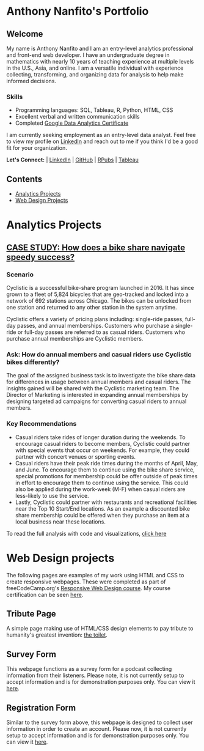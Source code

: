 # Anthony Nanfito's Portfolio
## Welcome
My name is Anthony Nanfito and I am an entry-level analytics professional and front-end web developer. I have an undergraduate degree in mathematics with nearly 10 years of teaching experience at multiple levels in the U.S., Asia, and online. I am a versatile individual with experience collecting, transforming, and organizing data for analysis to help make informed decisions.

### Skills
- Programming languages: SQL, Tableau, R, Python, HTML, CSS
- Excellent verbal and written communication skills
- Completed [Google Data Analytics Certificate](https://www.credly.com/badges/dafff9fa-de9f-497f-bd7f-d98c46a24e73/public_url)

I am currently seeking employment as an entry-level data analyst. Feel free to view my profile on [LinkedIn](https://www.linkedin.com/in/anthonynanfito/) and reach out to me if you think I'd be a good fit for your organization.

**Let's Connect:** | [LinkedIn](https://www.linkedin.com/in/anthonynanfito/) | [GitHub](https://github.com/ananfito) | [RPubs](https://rpubs.com/anthonynanfito) | [Tableau](https://public.tableau.com/app/profile/anthony.nanfito)

## Contents
- [Analytics Projects](#analytics-projects)
- [Web Design Projects](#web-design-projects)

# Analytics Projects
## [CASE STUDY: How does a bike share navigate speedy success?](https://rpubs.com/anthonynanfito/case_study_cyclistic)
### Scenario
Cyclistic is a successful bike-share program launched in 2016. It has since grown to a fleet of 5,824 bicycles that are geo-tracked and locked into a network of 692 stations across Chicago. The bikes can be unlocked from one station and returned to any other station in the system anytime.

Cyclistic offers a variety of pricing plans including: single-ride passes, full-day passes, and annual memberships. Customers who purchase a single-ride or full-day passes are referred to as casual riders. Customers who purchase annual memberships are Cyclistic members.

### Ask: How do annual members and casual riders use Cyclistic bikes differently?
The goal of the assigned business task is to investigate the bike share data for differences in usage between annual members and casual riders. The insights gained will be shared with the Cyclistic marketing team. The Director of Marketing is interested in expanding annual memberships by designing targeted ad campaigns for converting casual riders to annual members.

### Key Recommendations
- Casual riders take rides of longer duration during the weekends. To encourage casual riders to become members, Cyclistic could partner with special events that occur on weekends. For example, they could partner with concert venues or sporting events.
- Casual riders have their peak ride times during the months of April, May, and June. To encourage them to continue using the bike share service, special promotions for membership could be offer outside of peak times in effort to encourage them to continue using the service. This could also be applied during the work-week (M-F) when casual riders are less-likely to use the service.
- Lastly, Cyclistic could partner with restaurants and recreational facilities near the Top 10 Start/End locations. As an example a discounted bike share membership could be offered when they purchase an item at a local business near these locations.

To read the full analysis with code and visualizations, [click here](https://rpubs.com/anthonynanfito/case_study_cyclistic)

# Web Design projects
The following pages are examples of my work using HTML and CSS to create responsive webpages. These were completed as part of freeCodeCamp.org's [Responsive Web Design course](https://www.freecodecamp.org/learn/2022/responsive-web-design/). My course certification can be seen [here](https://www.freecodecamp.org/ananfito).

## Tribute Page
A simple page making use of HTML/CSS design elements to pay tribute to humanity's greatest invention: [the toilet](https://ananfito.github.io/tribute-page).

## Survey Form
This webpage functions as a survey form for a podcast collecting information from their listeners. Please note, it is not currently setup to accept information and is for demonstration purposes only. You can view it [here](https://ananfito.github.io/survey).

## Registration Form
Similar to the survey form above, this webpage is designed to collect user information in order to create an account. Please now, it is not currently setup to accept information and is for demonstration purposes only. You can view it [here](https://ananfito.github.io/reg-form).
